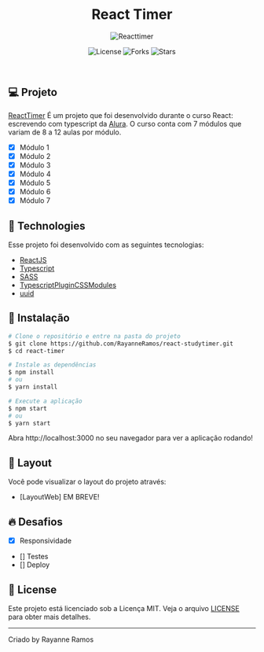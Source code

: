 <h1 align="center">
  React Timer
</h1>

<p align="center">
  <img src="https://user-images.githubusercontent.com/43352880/170829114-87da5aaa-3a4f-433a-8973-f44fe8d964df.PNG" alt="Reacttimer">
</p>

<p align="center">
  <img src="https://img.shields.io/badge/license-MIT-%23835afd" alt="License">
  <img src="https://img.shields.io/badge/forks-MIT-%23835afd" alt="Forks">
  <img src="https://img.shields.io/badge/stars-MIT-%23835afd" alt="Stars">
</p>

<br>

## 💻 Projeto

[ReactTimer](https://react-studytimer-keejt00on-rayanneramos.vercel.app/) É um projeto que foi desenvolvido durante o curso React: escrevendo com typescript da [Alura](https://alura.com.br/). O curso conta com 7 módulos que variam de 8 a 12 aulas por módulo.

 - [x] Módulo 1
 - [x] Módulo 2
 - [x] Módulo 3
 - [x] Módulo 4
 - [x] Módulo 5
 - [x] Módulo 6
 - [x] Módulo 7

## 🧪 Technologies

Esse projeto foi desenvolvido com as seguintes tecnologias:

 - [ReactJS](https://reactjs.org)
 - [Typescript](https://www.typescriptlang.org/)
 - [SASS](https://www.npmjs.com/package/sass)
 - [TypescriptPluginCSSModules](https://www.npmjs.com/package/typescript-plugin-css-modules)
 - [uuid](https://www.npmjs.com/package/uuid)


## 🚀 Instalação

```bash
# Clone o repositório e entre na pasta do projeto
$ git clone https://github.com/RayanneRamos/react-studytimer.git
$ cd react-timer

# Instale as dependências
$ npm install
# ou
$ yarn install

# Execute a aplicação
$ npm start
# ou
$ yarn start
```

Abra http://localhost:3000 no seu navegador para ver a aplicação rodando!

## 🔖 Layout

Você pode visualizar o layout do projeto através:

 - [LayoutWeb] EM BREVE! 

## 🔥 Desafios
 - [x] Responsividade
 - [] Testes
 - [] Deploy


## 📝 License

Este projeto está licenciado sob a Licença MIT. Veja o arquivo [LICENSE](LICENSE) para obter mais detalhes.

---

<p aling="center">Criado by Rayanne Ramos</p>
